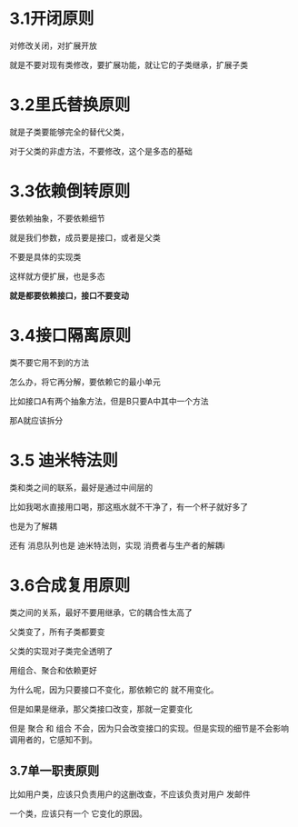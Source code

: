 # 3.1开闭原则

对修改关闭，对扩展开放

就是不要对现有类修改，要扩展功能，就让它的子类继承，扩展子类



# 3.2里氏替换原则

就是子类要能够完全的替代父类，

对于父类的非虚方法，不要修改，这个是多态的基础



# 3.3依赖倒转原则

要依赖抽象，不要依赖细节

就是我们参数，成员要是接口，或者是父类

不要是具体的实现类

这样就方便扩展，也是多态

**就是都要依赖接口，接口不要变动**

# 3.4接口隔离原则

类不要它用不到的方法

怎么办，将它再分解，要依赖它的最小单元

比如接口A有两个抽象方法，但是B只要A中其中一个方法

那A就应该拆分

#  3.5 迪米特法则

类和类之间的联系，最好是通过中间层的

比如我喝水直接用口喝，那这瓶水就不干净了，有一个杯子就好多了

也是为了解耦

还有 消息队列也是 迪米特法则，实现 消费者与生产者的解耦i





# 3.6合成复用原则

 类之间的关系，最好不要用继承，它的耦合性太高了

父类变了，所有子类都要变

父类的实现对子类完全透明了

用组合、聚合和依赖更好

为什么呢，因为只要接口不变化，那依赖它的 就不用变化。

但是如果是继承，那父类接口改变，那就一定要变化

但是 聚合 和 组合 不会，因为只会改变接口的实现。但是实现的细节是不会影响 调用者的，它感知不到。



## 3.7单一职责原则

比如用户类，应该只负责用户的这删改查，不应该负责对用户 发邮件



一个类，应该只有一个 它变化的原因。

